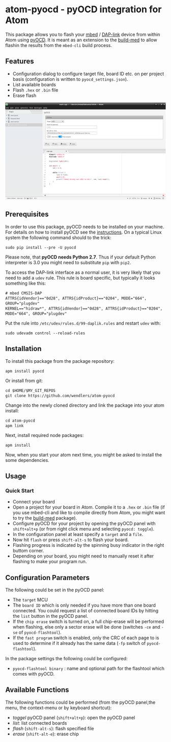 # atom-pyocd - pyOCD integration for Atom

This package allows you to flash your [mbed](https://www.mbed.com/) / [DAP-link](https://developer.mbed.org/handbook/DAPLink) device from within Atom using [pyOCD](https://github.com/mbedmicro/pyOCD). It is meant as an extension to the [build-med](https://atom.io/packages/build-mbed) to allow flashin the results from the `mbed-cli` build process.
## Features

* Configuration dialog to configure target file, board ID etc. on per project basis (configuration is written to `pyocd_settings.json`).
* List available boards
* Flash `.hex` or `.bin` file
* Erase flash

![screenshot](https://raw.githubusercontent.com/wendlers/atom-pyocd/master/doc/pyocd.png)

## Prerequisites

In order to use this package, pyOCD needs to be installed on your machine. For details on how to install pyOCD see the  [instructions](https://github.com/mbedmicro/pyOCD). On a typical Linux system the following command should to the trick:

    sudo pip install --pre -U pyocd

Please note, that __pyOCD needs Python 2.7__. Thus if your default Python interpreter is 3.0 you might need to substitute `pip` with `pip2`.

To access the DAP-link interface as a normal user, it is very likely that you need to add a `udev` rule. This rule is board specific, but typically it looks something like this:

    # mbed CMSIS-DAP
    ATTRS{idVendor}=="0d28", ATTRS{idProduct}=="0204", MODE="664", GROUP="plugdev"
    KERNEL=="hidraw*", ATTRS{idVendor}=="0d28", ATTRS{idProduct}=="0204", MODE="664", GROUP="plugdev"    

Put the rule into `/etc/udev/rules.d/99-daplik.rules` and restart `udev` with:

    sudo udevadm control --reload-rules

## Installation

To install this package from the package repository:

    apm install pyocd

Or install from git:

    cd $HOME/$MY_GIT_REPOS
    git clone https://github.com/wendlers/atom-pyocd

Change into the newly cloned directory and link the package into your atom install:

    cd atom-pyocd
    apm link

Next, install required node packages:

    apm install

Now, when you start your atom next time, you might be asked to install the some dependencies.

## Usage

### Quick Start

* Connect your board
* Open a project for your board in Atom. Compile it to a `.hex` or `.bin` file (if you use mbed-cli and like to compile directly from Atom, you might want to try the [build-med](https://atom.io/packages/build-mbed) package).
* Configure pyOCD for your project by opening the pyOCD panel with `shift+alt+p` (or from right click menu and selecting `pyocd: toggle`).
* In the configuration panel at least specify a `target` and a `file`.
* Now hit `flash` or press `shift-alt-s` to flash your board.
* Flashing progress is indicated by the spinning busy indicator in the right buttom corner.
* Depending on your board, you might need to manually reset it after flashing to make your program run.

## Configuration Parameters

The following could be set in the pyOCD panel:

* The `target` MCU
* The `board ID` which is only needed if you have more than one board connected. You could request a list of connected board IDs by hitting the `list` button in the pyOCD panel.
* If the `chip erase` switch is turned on, a full chip-erase will be performed when flashing, else only a sector erase will be done (switches `-ce` and `-se` of `pyocd-flashtool`).
* If the `fast program` switch is enabled, only the CRC of each page to is used to determine if it already has the same data (`-fp` switch of `pyocd-flashtool`).

In the package settings the following could be configured:

* `pyocd-flashtool binary` : name and optional path for the flashtool which comes with pyOCD.

## Available Functions

The following functions could be performed (from the pyOCD panel,the menu, the context-menu or by keyboard shortcut):

* _toggel_ pyOCD panel (``shift+alt+p``): open the pyOCD panel
* _list_: list connected boards
* _flash_ (`shift-alt-s`): flash specified file
* _erase_ (`shift-alt-e`): erase chip
